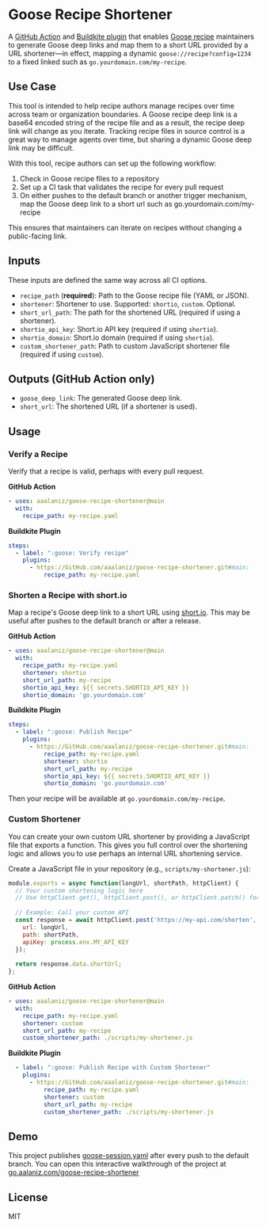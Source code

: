 # Goose Recipe Shortener

A [GitHub Action](https://GitHub.com/features/actions) and [Buildkite plugin](https://buildkite.com/docs/pipelines/integrations/plugins) that enables [Goose recipe](https://block.GitHub.io/goose/docs/guides/recipes/) maintainers to generate Goose deep links and map them to a short URL provided by a URL shortener­­—in effect, mapping a dynamic `goose://recipe?config=1234` to a fixed linked such as `go.yourdomain.com/my-recipe`.

## Use Case

This tool is intended to help recipe authors manage recipes over time across team or organization boundaries. A Goose recipe deep link is a base64 encoded string of the recipe file and as a result, the recipe deep link will change as you iterate. Tracking recipe files in source control is a great way to manage agents over time, but sharing a dynamic Goose deep link may be difficult.

With this tool, recipe authors can set up the following workflow:

1. Check in Goose recipe files to a repository
2. Set up a CI task that validates the recipe for every pull request
3. On either pushes to the default branch or another trigger mechanism, map the Goose deep link to a short url such as go.yourdomain.com/my-recipe

This ensures that maintainers can iterate on recipes without changing a public-facing link.

## Inputs

These inputs are defined the same way across all CI options.

- `recipe_path` (**required**): Path to the Goose recipe file (YAML or JSON).
- `shortener`: Shortener to use. Supported: `shortio`, `custom`. Optional.
- `short_url_path`: The path for the shortened URL (required if using a shortener).
- `shortio_api_key`: Short.io API key (required if using `shortio`).
- `shortio_domain`: Short.io domain (required if using `shortio`).
- `custom_shortener_path`: Path to custom JavaScript shortener file (required if using `custom`).

## Outputs (GitHub Action only)

- `goose_deep_link`: The generated Goose deep link.
- `short_url`: The shortened URL (if a shortener is used).

## Usage

### Verify a Recipe 

Verify that a recipe is valid, perhaps with every pull request.

**GitHub Action**

```yaml
- uses: aaalaniz/goose-recipe-shortener@main
  with:
    recipe_path: my-recipe.yaml
```

**Buildkite Plugin**

```yaml
steps:
  - label: ":goose: Verify recipe"
    plugins:
      - https://GitHub.com/aaalaniz/goose-recipe-shortener.git#main:
          recipe_path: my-recipe.yaml

```

### Shorten a Recipe with short.io 

Map a recipe's Goose deep link to a short URL using [short.io](https://short.io). This may be useful after pushes to the default branch or after a release.


**GitHub Action**

```yaml
- uses: aaalaniz/goose-recipe-shortener@main
  with:
    recipe_path: my-recipe.yaml
    shortener: shortio
    short_url_path: my-recipe
    shortio_api_key: ${{ secrets.SHORTIO_API_KEY }}
    shortio_domain: 'go.yourdomain.com'
```

**Buildkite Plugin**

```yaml
steps:
  - label: ":goose: Publish Recipe"
    plugins:
      - https://GitHub.com/aaalaniz/goose-recipe-shortener.git#main:
          recipe_path: my-recipe.yaml
          shortener: shortio
          short_url_path: my-recipe
          shortio_api_key: ${{ secrets.SHORTIO_API_KEY }}
          shortio_domain: 'go.yourdomain.com'
```

Then your recipe will be available at `go.yourdomain.com/my-recipe`.

### Custom Shortener

You can create your own custom URL shortener by providing a JavaScript file that exports a function. This gives you full control over the shortening logic and allows you to use perhaps an internal URL shortening service.

Create a JavaScript file in your repository (e.g., `scripts/my-shortener.js`):

```javascript
module.exports = async function(longUrl, shortPath, httpClient) {
  // Your custom shortening logic here
  // Use httpClient.get(), httpClient.post(), or httpClient.patch() for API calls
  
  // Example: Call your custom API
  const response = await httpClient.post('https://my-api.com/shorten', {
    url: longUrl,
    path: shortPath,
    apiKey: process.env.MY_API_KEY
  });
  
  return response.data.shortUrl;
};
```

**GitHub Action**

```yaml
- uses: aaalaniz/goose-recipe-shortener@main
  with:
    recipe_path: my-recipe.yaml
    shortener: custom
    short_url_path: my-recipe
    custom_shortener_path: ./scripts/my-shortener.js
```

**Buildkite Plugin**

```yaml
  - label: ":goose: Publish Recipe with Custom Shortener"
    plugins:
      - https://GitHub.com/aaalaniz/goose-recipe-shortener.git#main:
          recipe_path: my-recipe.yaml
          shortener: custom
          short_url_path: my-recipe
          custom_shortener_path: ./scripts/my-shortener.js
```

## Demo

This project publishes [goose-session.yaml](./goose-session.yaml) after every push to the default branch. You can open this interactive walkthrough of the project at [go.aalaniz.com/goose-recipe-shortener](go.aalaniz.com/goose-recipe-shortener)

## License
MIT 
